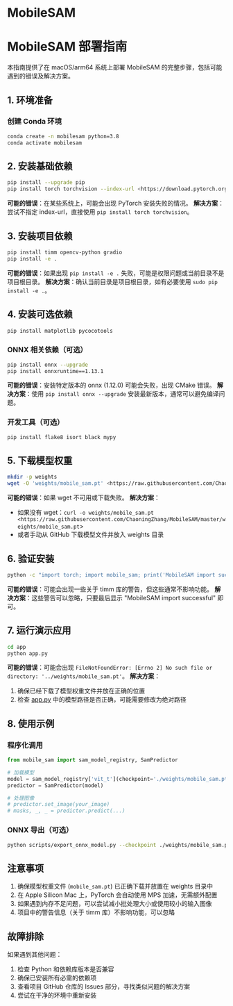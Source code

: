 # MobileSAM

# MobileSAM 部署指南

本指南提供了在 macOS/arm64 系统上部署 MobileSAM 的完整步骤，包括可能遇到的错误及解决方案。

## 1. 环境准备

### 创建 Conda 环境

```bash
conda create -n mobilesam python=3.8
conda activate mobilesam

```

## 2. 安装基础依赖

```bash
pip install --upgrade pip
pip install torch torchvision --index-url <https://download.pytorch.org/whl/cpu>

```

**可能的错误**：在某些系统上，可能会出现 PyTorch 安装失败的情况。
**解决方案**：尝试不指定 index-url，直接使用 `pip install torch torchvision`。

## 3. 安装项目依赖

```bash
pip install timm opencv-python gradio
pip install -e .

```

**可能的错误**：如果出现 `pip install -e .` 失败，可能是权限问题或当前目录不是项目根目录。
**解决方案**：确认当前目录是项目根目录，如有必要使用 `sudo pip install -e .`。

## 4. 安装可选依赖

```bash
pip install matplotlib pycocotools

```

### ONNX 相关依赖（可选）

```bash
pip install onnx --upgrade
pip install onnxruntime==1.13.1

```

**可能的错误**：安装特定版本的 onnx (1.12.0) 可能会失败，出现 CMake 错误。
**解决方案**：使用 `pip install onnx --upgrade` 安装最新版本，通常可以避免编译问题。

### 开发工具（可选）

```bash
pip install flake8 isort black mypy

```

## 5. 下载模型权重

```bash
mkdir -p weights
wget -O 'weights/mobile_sam.pt' <https://raw.githubusercontent.com/ChaoningZhang/MobileSAM/master/weights/mobile_sam.pt>

```

**可能的错误**：如果 wget 不可用或下载失败。
**解决方案**：

- 如果没有 wget：`curl -o weights/mobile_sam.pt <https://raw.githubusercontent.com/ChaoningZhang/MobileSAM/master/weights/mobile_sam.pt`>
- 或者手动从 GitHub 下载模型文件并放入 weights 目录

## 6. 验证安装

```bash
python -c "import torch; import mobile_sam; print('MobileSAM import successful')"

```

**可能的错误**：可能会出现一些关于 timm 库的警告，但这些通常不影响功能。
**解决方案**：这些警告可以忽略，只要最后显示 "MobileSAM import successful" 即可。

## 7. 运行演示应用

```bash
cd app
python app.py

```

**可能的错误**：可能会出现 `FileNotFoundError: [Errno 2] No such file or directory: '../weights/mobile_sam.pt'`。
**解决方案**：

1. 确保已经下载了模型权重文件并放在正确的位置
2. 检查 [app.py](http://app.py/) 中的模型路径是否正确，可能需要修改为绝对路径

## 8. 使用示例

### 程序化调用

```python
from mobile_sam import sam_model_registry, SamPredictor

# 加载模型
model = sam_model_registry['vit_t'](checkpoint='./weights/mobile_sam.pt')
predictor = SamPredictor(model)

# 处理图像
# predictor.set_image(your_image)
# masks, _, _ = predictor.predict(...)

```

### ONNX 导出（可选）

```bash
python scripts/export_onnx_model.py --checkpoint ./weights/mobile_sam.pt --model-type vit_t --output ./mobile_sam.onnx

```

## 注意事项

1. 确保模型权重文件 (`mobile_sam.pt`) 已正确下载并放置在 weights 目录中
2. 在 Apple Silicon Mac 上，PyTorch 会自动使用 MPS 加速，无需额外配置
3. 如果遇到内存不足问题，可以尝试减小批处理大小或使用较小的输入图像
4. 项目中的警告信息（关于 timm 库）不影响功能，可以忽略

## 故障排除

如果遇到其他问题：

1. 检查 Python 和依赖库版本是否兼容
2. 确保已安装所有必需的依赖项
3. 查看项目 GitHub 仓库的 Issues 部分，寻找类似问题的解决方案
4. 尝试在干净的环境中重新安装